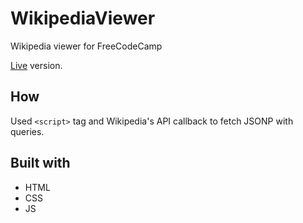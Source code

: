 # WikipediaViewer
Wikipedia viewer for FreeCodeCamp

[Live](https://azdanov.github.io/WikipediaViewer/) version.

## How
Used `<script>` tag and Wikipedia's API callback to fetch JSONP with queries.

## Built with

* HTML
* CSS
* JS

